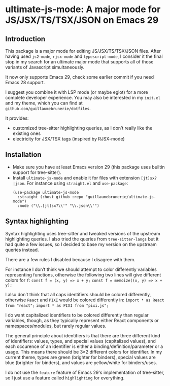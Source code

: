 ultimate-js-mode: A major mode for JS/JSX/TS/TSX/JSON on Emacs 29
=================================================================

Introduction
------------

This package is a major mode for editing JS/JSX/TS/TSX/JSON files. After having
used `js2-mode`, `rjsx-mode` and `typescript-mode`, I consider it the final stop
in my search for an ultimate major mode that supports all of those variants of
Javascript simultaneously.

It now only supports Emacs 29, check some earlier commit if you need Emacs 28
support.

I suggest you combine it with LSP mode (or maybe eglot) for a more complete
developer experience. You may also be interested in my `init.el` and my theme,
which you can find at `github.com/guillaumebrunerie/dotfiles`.

It provides:
- customized tree-sitter highlighting queries, as I don’t really like the
  existing ones
- electricity for JSX/TSX tags (inspired by RJSX-mode)


Installation
------------

- Make sure you have at least Emacs version 29 (this package uses builtin
  support for tree-sitter).
- Install `ultimate-js-mode` and enable it for files with extension `[jt]sx?|json`.
  For instance using `straight.el` and `use-package`:
  ```
  (use-package ultimate-js-mode
    :straight (:host github :repo "guillaumebrunerie/ultimate-js-mode")
    :mode ("\\.[jt]sx?\\'" "\\.json\\'")
  ```


Syntax highlighting
-------------------

Syntax highlighting uses tree-sitter and tweaked versions of the upstream
highlighting queries. I also tried the queries from `tree-sitter-langs` but it
had quite a few issues, so I decided to base my version on the upstream queries
instead.

There are a few rules I disabled because I disagree with them.

For instance I don’t think we should attempt to color differently variables
representing functions, otherwise the following two lines will give different
colors for `f`:
`const f = (x, y) => x + y;`
`const f = memoize((x, y) => x + y);`

I also don’t think that all caps identifiers should be colored differently,
otherwise `React` and `PIXI` would be colored differently in:
`import * as React from "react";`
`import * as PIXI from "pixi.js";`

I do want capitalized identifiers to be colored differently than regular
variables, though, as they typically represent either React components or
namespaces/modules, but rarely regular values.

The general principle about identifiers is that there are three different kind
of identifiers: values, types, and special values (capitalized values), and each
occurence of an identifier is either a binding/definition/parameter or a usage.
This means there should be 3×2 different colors for identifier.
In my current theme, types are green (brighter for binders), special values are
blue (brighter for binders), and values are yellow/white for binders/uses.

I do not use the `feature` feature of Emacs 29's implementation of tree-sitter,
so I just use a feature called `highlighting` for everything.
